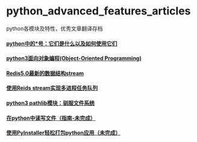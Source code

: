 # python_advanced_features_articles
python各模块及特性，优秀文章翻译存档
#### [python中的*号：它们是什么以及如何使用它们](https://github.com/Boreas514/python_advanced_features_articles/blob/master/Asterisks%20in%20Python.md)

#### [python3面向对象编程(Object-Oriented Programming)](https://github.com/Boreas514/python_advanced_features_articles/blob/master/Object-Oriented%20Programming(OOP)%20in%20Python3.md)

#### [Redis5.0最新的数据结构stream](https://github.com/Boreas514/python_advanced_features_articles/blob/master/Introduction%20to%20Redis%20Streams.md)

#### [使用Reids stream实现多进程任务队列](https://github.com/Boreas514/python_advanced_features_articles/blob/master/Multi-process%20task%20queue%20using%20Redis%20Streams.md)

#### [python3 pathlib模块：驯服文件系统](https://github.com/Boreas514/python_advanced_features_articles/blob/master/Python3%20pathlib%20Module.md)

#### [在python中读写文件（指南-未完成）](https://github.com/Boreas514/python_advanced_features_articles/blob/master/Reading%20and%20Writing%20Files%20in%20Python%20(Guide).md)

#### [使用PyInstaller轻松打包python应用（未完成）]()
